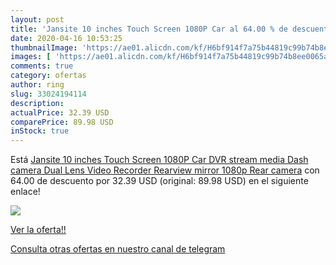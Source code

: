 ```yaml
---
layout: post
title: 'Jansite 10 inches Touch Screen 1080P Car al 64.00 % de descuento'
date: 2020-04-16 10:53:25
thumbnailImage: 'https://ae01.alicdn.com/kf/H6bf914f7a75b44819c99b74b8ee0065aW/Jansite-10-inches-Touch-Screen-1080P-Car-DVR-stream-media-Dash-camera-Dual-Lens-Video-Recorder.jpg_350x350._SL200_.jpg'
images: [ 'https://ae01.alicdn.com/kf/H6bf914f7a75b44819c99b74b8ee0065aW/Jansite-10-inches-Touch-Screen-1080P-Car-DVR-stream-media-Dash-camera-Dual-Lens-Video-Recorder.jpg_350x350._SL200_.jpg' ]
comments: true
category: ofertas
author: ring
slug: 33024194114
description:
actualPrice: 32.39 USD
comparePrice: 89.98 USD
inStock: true
---
```


Está [Jansite 10 inches Touch Screen 1080P Car DVR stream media Dash camera Dual Lens Video Recorder Rearview mirror 1080p Rear camera](https://www.amazon.com/dp/33024194114/?tag=redken08-20) con 64.00 de descuento por 32.39 USD (original: 89.98 USD) en el siguiente enlace!

[![](https://ae01.alicdn.com/kf/H6bf914f7a75b44819c99b74b8ee0065aW/Jansite-10-inches-Touch-Screen-1080P-Car-DVR-stream-media-Dash-camera-Dual-Lens-Video-Recorder.jpg_350x350._SL200_.jpg)](https://www.amazon.com/dp/33024194114/?tag=redken08-20)

[Ver la oferta!!](https://www.amazon.com/dp/33024194114/?tag=redken08-20)

[Consulta otras ofertas en nuestro canal de telegram](https://t.me/s/ofertas25)
